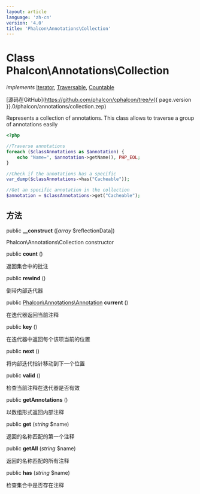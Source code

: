 ```yaml
---
layout: article
language: 'zh-cn'
version: '4.0'
title: 'Phalcon\Annotations\Collection'
---
```

# Class **Phalcon\Annotations\Collection**

*implements* [Iterator](https://php.net/manual/en/class.iterator.php), [Traversable](https://php.net/manual/en/class.traversable.php), [Countable](https://php.net/manual/en/class.countable.php)

[源码在GitHub](https://github.com/phalcon/cphalcon/tree/v{{ page.version }}.0/phalcon/annotations/collection.zep)

Represents a collection of annotations. This class allows to traverse a group of annotations easily

```php
<?php

//Traverse annotations
foreach ($classAnnotations as $annotation) {
    echo "Name=", $annotation->getName(), PHP_EOL;
}

//Check if the annotations has a specific
var_dump($classAnnotations->has("Cacheable"));

//Get an specific annotation in the collection
$annotation = $classAnnotations->get("Cacheable");

```

## 方法

public **__construct** ([*array* $reflectionData])

Phalcon\Annotations\Collection constructor

public **count** ()

返回集合中的批注

public **rewind** ()

倒带内部迭代器

public [Phalcon\Annotations\Annotation](Phalcon_Annotations_Annotation) **current** ()

在迭代器返回当前注释

public **key** ()

在迭代器中返回每个该项当前的位置

public **next** ()

将内部迭代指针移动到下一个位置

public **valid** ()

检查当前注释在迭代器是否有效

public **getAnnotations** ()

以数组形式返回内部注释

public **get** (*string* $name)

返回的名称匹配的第一个注释

public **getAll** (*string* $name)

返回的名称匹配的所有注释

public **has** (*string* $name)

检查集合中是否存在注释